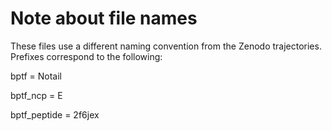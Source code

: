 # Note about file names

These files use a different naming convention from the Zenodo trajectories. Prefixes correspond to the following:

bptf = Notail

bptf_ncp = E

bptf_peptide = 2f6jex
